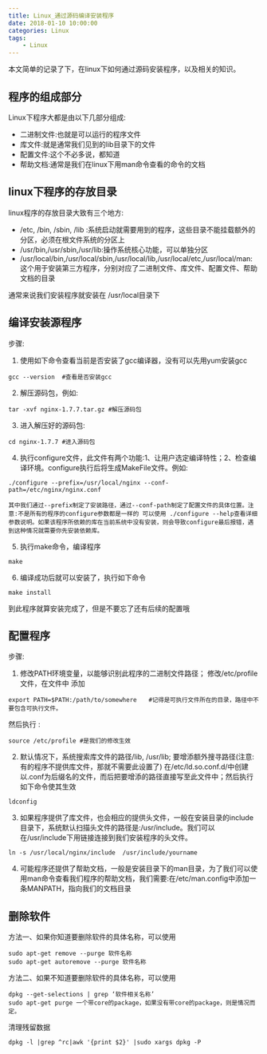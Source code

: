 ```yaml
---
title: Linux_通过源码编译安装程序
date: 2018-01-10 10:00:00
categories: Linux
tags:
    - Linux
---
```


本文简单的记录了下，在linux下如何通过源码安装程序，以及相关的知识。

<!-- more -->

## 程序的组成部分

Linux下程序大都是由以下几部分组成:

- 二进制文件:也就是可以运行的程序文件
- 库文件:就是通常我们见到的lib目录下的文件
- 配置文件:这个不必多说，都知道
- 帮助文档:通常是我们在linux下用man命令查看的命令的文档

## linux下程序的存放目录

linux程序的存放目录大致有三个地方:

- /etc, /bin, /sbin, /lib  :系统启动就需要用到的程序，这些目录不能挂载额外的分区，必须在根文件系统的分区上
- /usr/bin,/usr/sbin,/usr/lib:操作系统核心功能，可以单独分区
- /usr/local/bin,/usr/local/sbin,/usr/local/lib,/usr/local/etc,/usr/local/man:这个用于安装第三方程序，分别对应了二进制文件、库文件、配置文件、帮助文档的目录

通常来说我们安装程序就安装在 /usr/local目录下

## 编译安装源程序

步骤:

1. 使用如下命令查看当前是否安装了gcc编译器，没有可以先用yum安装gcc
```
gcc --version  #查看是否安装gcc
```
2. 解压源码包，例如:
```
tar -xvf nginx-1.7.7.tar.gz #解压源码包
```
3. 进入解压好的源码包:
```
cd nginx-1.7.7 #进入源码包
```
4. 执行configure文件，此文件有两个功能:1、让用户选定编译特性；2、检查编译环境。configure执行后将生成MakeFile文件。例如:
```
./configure --prefix=/usr/local/nginx --conf-path=/etc/nginx/nginx.conf
```
    其中我们通过--prefix制定了安装路径，通过--conf-path制定了配置文件的具体位置。注意:不是所有的程序的configure参数都是一样的 可以使用 ./configure --help查看详细参数说明。如果该程序所依赖的库在当前系统中没有安装，则会导致configure最后报错，遇到这种情况就需要你先安装依赖库。
5. 执行make命令，编译程序
```
make
```
6. 编译成功后就可以安装了，执行如下命令
```
make install
```
到此程序就算安装完成了，但是不要忘了还有后续的配置哦

## 配置程序

步骤:

1. 修改PATH环境变量，以能够识别此程序的二进制文件路径；
修改/etc/profile文件，在文件中 添加
```
export PATH=$PATH:/path/to/somewhere　　#记得是可执行文件所在的目录，路径中不要包含可执行文件。
```
然后执行 :
```
source /etc/profile #是我们的修改生效 　　　
```
2. 默认情况下，系统搜索库文件的路径/lib, /usr/lib; 要增添额外搜寻路径(注意:有的程序不提供库文件，那就不需要此设置了)
在/etc/ld.so.conf.d/中创建以.conf为后缀名的文件，而后把要增添的路径直接写至此文件中；然后执行如下命令使其生效
```
ldconfig
```
3. 如果程序提供了库文件，也会相应的提供头文件，一般在安装目录的include目录下，系统默认扫描头文件的路径是:/usr/include。我们可以在/usr/include下用链接连接到我们安装程序的头文件。
```
ln -s /usr/local/nginx/include  /usr/include/yourname
```
4. 可能程序还提供了帮助文档，一般是安装目录下的man目录，为了我们可以使用man命令查看我们程序的帮助文档，我们需要:在/etc/man.config中添加一条MANPATH，指向我们的文档目录

## 删除软件

方法一、如果你知道要删除软件的具体名称，可以使用               
```
sudo apt-get remove --purge 软件名称  
sudo apt-get autoremove --purge 软件名称 
```

方法二、如果不知道要删除软件的具体名称，可以使用
```
dpkg --get-selections | grep ‘软件相关名称’
sudo apt-get purge 一个带core的package，如果没有带core的package，则是情况而定。
```

清理残留数据
```
dpkg -l |grep ^rc|awk '{print $2}' |sudo xargs dpkg -P 
```
